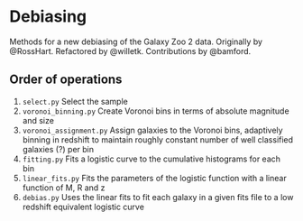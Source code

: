 # Debiasing

Methods for a new debiasing of the Galaxy Zoo 2 data.
Originally by @RossHart.
Refactored by @willetk.
Contributions by @bamford.

## Order of operations

1. `select.py` Select the sample
2. `voronoi_binning.py` Create Voronoi bins in terms of absolute magnitude and
     size
3. `voronoi_assignment.py` Assign galaxies to the Voronoi bins, adaptively
    binning in redshift to maintain roughly constant number of well classified
    galaxies (?) per bin
4. `fitting.py` Fits a logistic curve to the cumulative histograms for each bin
5. `linear_fits.py` Fits the parameters of the logistic function with
    a linear function of M, R and z
6. `debias.py` Uses the linear fits to fit each galaxy in a given fits file to
    a low redshift equivalent logistic curve

